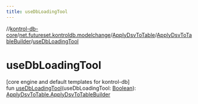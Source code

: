 ```yaml
---
title: useDbLoadingTool
---
```

//[kontrol-db-core](../../../../index.html)/[net.futureset.kontroldb.modelchange](../../index.html)/[ApplyDsvToTable](../index.html)/[ApplyDsvToTableBuilder](index.html)/[useDbLoadingTool](use-db-loading-tool.html)



# useDbLoadingTool



[core engine and default templates for kontrol-db]\
fun [useDbLoadingTool](use-db-loading-tool.html)(useDbLoadingTool: [Boolean](https://kotlinlang.org/api/latest/jvm/stdlib/kotlin/-boolean/index.html)): [ApplyDsvToTable.ApplyDsvToTableBuilder](index.html)




